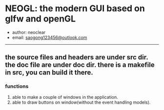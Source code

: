 # NEOGL: the modern GUI based on glfw and openGL
- author: neoclear
- email: saogong123456@outlook.com
---
the source files and headers are under src dir.
the doc file are under doc dir.
there is a makefile in src, you can build it there.
---
### functions
1. able to make a couple of windows in the application.
2. able to draw buttons on window(without the event handling models).

